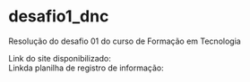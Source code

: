 # desafio1_dnc
Resolução do desafio 01 do curso de Formação em Tecnologia

Link do site disponibilizado: <br>
Linkda planilha de registro de informação:
